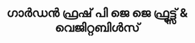 ---
title: "ഗാർഡൻ ഫ്രഷ് പി ജെ ജെ ഫ്രൂട്ട്സ് & വെജിറ്റബിൾസ്"
url: /muvaarrrrupulll/gaa-dd-phrss-pi-je-je-phruutttts-and-vejirrrrbi-s/
shop: greengrocer
---